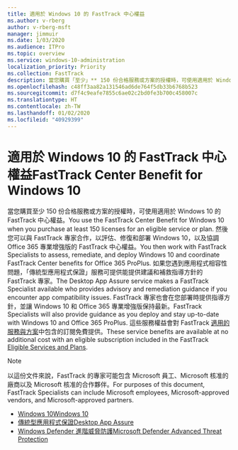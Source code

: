 ```yaml
---
title: 適用於 Windows 10 的 FastTrack 中心權益
ms.author: v-rberg
author: v-rberg-msft
manager: jimmuir
ms.date: 1/03/2020
ms.audience: ITPro
ms.topic: overview
ms.service: windows-10-administration
localization_priority: Priority
ms.collection: FastTrack
description: 當您購買「至少」** 150 份合格服務或方案的授權時，可使用適用於 Windows 10 的 FastTrack 中心權益。
ms.openlocfilehash: c48ff3aa82a131546ad6de764f5db33b6768b523
ms.sourcegitcommit: d7f4c9eafe7855c6ae02c2bd0fe3b700c458007c
ms.translationtype: HT
ms.contentlocale: zh-TW
ms.lasthandoff: 01/02/2020
ms.locfileid: "40929399"
---
```

# <a name="fasttrack-center-benefit-for-windows-10"></a><span data-ttu-id="84b69-103">適用於 Windows 10 的 FastTrack 中心權益</span><span class="sxs-lookup"><span data-stu-id="84b69-103">FastTrack Center Benefit for Windows 10</span></span>

<span data-ttu-id="84b69-104">當您購買至少 150 份合格服務或方案的授權時，可使用適用於 Windows 10 的 FastTrack 中心權益。</span><span class="sxs-lookup"><span data-stu-id="84b69-104">You use the FastTrack Center Benefit for Windows 10 when you purchase at least 150 licenses for an eligible service or plan.</span></span> <span data-ttu-id="84b69-105">然後您可以與 FastTrack 專家合作，以評估、修復和部署 Windows 10，以及協調 Office 365 專業增強版的 FastTrack 中心權益。</span><span class="sxs-lookup"><span data-stu-id="84b69-105">You then work with FastTrack Specialists to assess, remediate, and deploy Windows 10 and coordinate FastTrack Center benefits for Office 365 ProPlus.</span></span> <span data-ttu-id="84b69-106">如果您遇到應用程式相容性問題，「傳統型應用程式保證」服務可提供能提供建議和補救指導方針的 FastTrack 專家。</span><span class="sxs-lookup"><span data-stu-id="84b69-106">The Desktop App Assure service makes a FastTrack Specialist available who provides advisory and remediation guidance if you encounter app compatibility issues.</span></span>  <span data-ttu-id="84b69-107">FastTrack 專家也會在您部署時提供指導方針，並讓 Windows 10 和 Office 365 專業增強版保持最新。</span><span class="sxs-lookup"><span data-stu-id="84b69-107">FastTrack Specialists will also provide guidance as you deploy and stay up-to-date with Windows 10 and Office 365 ProPlus.</span></span> <span data-ttu-id="84b69-108">這些服務權益會對 FastTrack [適用的服務與方案](M365-eligible-services-and-plans.md)中包含的訂閱免費提供。</span><span class="sxs-lookup"><span data-stu-id="84b69-108">These service benefits are available at no additional cost with an eligible subscription included in the FastTrack [Eligible Services and Plans](M365-eligible-services-and-plans.md).</span></span>
  
> [!NOTE]
> <span data-ttu-id="84b69-109">以這份文件來說，FastTrack 的專家可能包含 Microsoft 員工、Microsoft 核准的廠商以及 Microsoft 核准的合作夥伴。</span><span class="sxs-lookup"><span data-stu-id="84b69-109">For purposes of this document, FastTrack Specialists can include Microsoft employees, Microsoft-approved vendors, and Microsoft-approved partners.</span></span> 
    
- [<span data-ttu-id="84b69-110">Windows 10</span><span class="sxs-lookup"><span data-stu-id="84b69-110">Windows 10</span></span>](Win-10-windows-10.md)
- [<span data-ttu-id="84b69-111">傳統型應用程式保證</span><span class="sxs-lookup"><span data-stu-id="84b69-111">Desktop App Assure</span></span>](Win-10-desktop-app-assure.md)
- [<span data-ttu-id="84b69-112">Windows Defender 進階威脅防護</span><span class="sxs-lookup"><span data-stu-id="84b69-112">Microsoft Defender Advanced Threat Protection</span></span>](Win-10-microsoft-defender-atp.md)
  

  

 